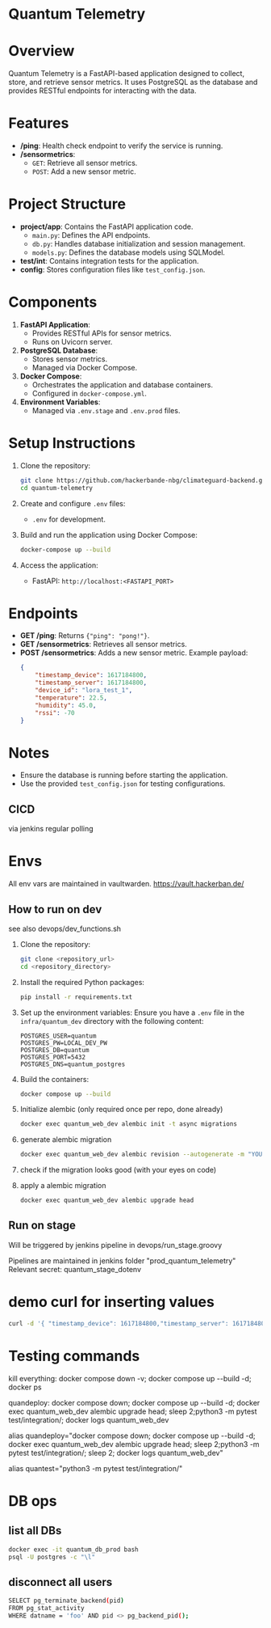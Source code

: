 # Quantum Telemetry

# Overview
Quantum Telemetry is a FastAPI-based application designed to collect, store, and retrieve sensor metrics. It uses PostgreSQL as the database and provides RESTful endpoints for interacting with the data.

# Features
- **/ping**: Health check endpoint to verify the service is running.
- **/sensormetrics**: 
  - `GET`: Retrieve all sensor metrics.
  - `POST`: Add a new sensor metric.

# Project Structure
- **project/app**: Contains the FastAPI application code.
  - `main.py`: Defines the API endpoints.
  - `db.py`: Handles database initialization and session management.
  - `models.py`: Defines the database models using SQLModel.
- **test/int**: Contains integration tests for the application.
- **config**: Stores configuration files like `test_config.json`.

# Components
1. **FastAPI Application**:
   - Provides RESTful APIs for sensor metrics.
   - Runs on Uvicorn server.
2. **PostgreSQL Database**:
   - Stores sensor metrics.
   - Managed via Docker Compose.
3. **Docker Compose**:
   - Orchestrates the application and database containers.
   - Configured in `docker-compose.yml`.
4. **Environment Variables**:
   - Managed via `.env.stage` and `.env.prod` files.

# Setup Instructions
1. Clone the repository:
   ```bash
   git clone https://github.com/hackerbande-nbg/climateguard-backend.git
   cd quantum-telemetry
   ```

2. Create and configure `.env` files:
   - `.env` for development.
   
3. Build and run the application using Docker Compose:
   ```bash
   docker-compose up --build
   ```

4. Access the application:
   - FastAPI: `http://localhost:<FASTAPI_PORT>`

# Endpoints
- **GET /ping**: Returns `{"ping": "pong!"}`.
- **GET /sensormetrics**: Retrieves all sensor metrics.
- **POST /sensormetrics**: Adds a new sensor metric. Example payload:
  ```json
  {
      "timestamp_device": 1617184800,
      "timestamp_server": 1617184800,
      "device_id": "lora_test_1",
      "temperature": 22.5,
      "humidity": 45.0,
      "rssi": -70
  }
  ```

# Notes
- Ensure the database is running before starting the application.
- Use the provided `test_config.json` for testing configurations.

## CICD

via jenkins
regular polling

# Envs 

All env vars are maintained in vaultwarden.
https://vault.hackerban.de/

## How to run on dev

see also devops/dev_functions.sh

1. Clone the repository:
    ```sh
    git clone <repository_url>
    cd <repository_directory>
    ```

1. Install the required Python packages:
    ```sh
    pip install -r requirements.txt
    ```

1. Set up the environment variables:
    Ensure you have a `.env` file in the `infra/quantum_dev` directory with the following content:
    ```dotenv
    POSTGRES_USER=quantum
    POSTGRES_PW=LOCAL_DEV_PW
    POSTGRES_DB=quantum
    POSTGRES_PORT=5432
    POSTGRES_DNS=quantum_postgres
    ```
   
1. Build the containers:
    ```sh
    docker compose up --build
    ```

1. Initialize alembic (only required once per repo, done already)
    ```sh
    docker exec quantum_web_dev alembic init -t async migrations
    ```

1. generate alembic migration
    ```sh
    docker exec quantum_web_dev alembic revision --autogenerate -m "YOUR_NAME"
    ```
1. check if the migration looks good (with your eyes on code)

1. apply a alembic migration
    ```sh
    docker exec quantum_web_dev alembic upgrade head
    ```
## Run on stage

Will be triggered by jenkins pipeline in devops/run_stage.groovy

Pipelines are maintained in jenkins folder "prod_quantum_telemetry"
Relevant secret: quantum_stage_dotenv

# demo curl for inserting values
```bash
curl -d '{ "timestamp_device": 1617184800,"timestamp_server": 1617184800,"device_id": 1,"temperature": 22.5,"humidity": 45.0}' -H "Content-Type: application/json" -X POST http://localhost:9301/sensormetrics
```

# Testing commands

kill everything:
docker compose down -v; docker compose up --build -d; docker ps

quandeploy:
docker compose down; docker compose up --build -d; docker exec quantum_web_dev alembic upgrade head; sleep 2;python3 -m pytest test/integration/; docker logs quantum_web_dev

alias quandeploy="docker compose down; docker compose up --build -d; docker exec quantum_web_dev alembic upgrade head; sleep 2;python3 -m pytest test/integration/; sleep 2; docker logs quantum_web_dev"

alias quantest="python3 -m pytest test/integration/"

# DB ops

## list all DBs
```bash
docker exec -it quantum_db_prod bash
psql -U postgres -c "\l"
```

## disconnect all users
```bash
SELECT pg_terminate_backend(pid)
FROM pg_stat_activity
WHERE datname = 'foo' AND pid <> pg_backend_pid();
```